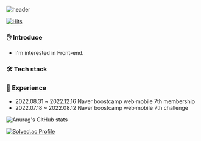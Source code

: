 ![header](https://capsule-render.vercel.app/api?type=waving&color=0:7EE8FA,100:EEC0C6&height=300&section=header&text=Yunkyu%20Jung&fontSize=90&fontColor=313135)

[![Hits](https://hits.seeyoufarm.com/api/count/incr/badge.svg?url=https%3A%2F%2Fgithub.com%2Fasdf99245%2Fhit-counter&count_bg=%23C455F9&title_bg=%233D3C3C&icon=&icon_color=%23E7E7E7&title=hits&edge_flat=false)](https://hits.seeyoufarm.com)

### ✋ Introduce

- I'm interested in Front-end.

### 🛠️ Tech stack

### 🚀 Experience

- 2022.08.31 ~ 2022.12.16 Naver boostcamp web·mobile 7th membership
- 2022.07.18 ~ 2022.08.12 Naver boostcamp web·mobile 7th challenge

![Anurag's GitHub stats](https://github-readme-stats.vercel.app/api?username=asdf99245&count_private=true&show_icons=true&theme=dracula)

[![Solved.ac Profile](http://mazassumnida.wtf/api/v2/generate_badge?boj=asdf99245)](https://solved.ac/asdf99245/)

<!--
**asdf99245/asdf99245** is a ✨ _special_ ✨ repository because its `README.md` (this file) appears on your GitHub profile.

Here are some ideas to get you started:

- 🔭 I’m currently working on ...
- 🌱 I’m currently learning ...
- 👯 I’m looking to collaborate on ...
- 🤔 I’m looking for help with ...
- 💬 Ask me about ...
- 📫 How to reach me: ...
- 😄 Pronouns: ...
- ⚡ Fun fact: ...
-->
